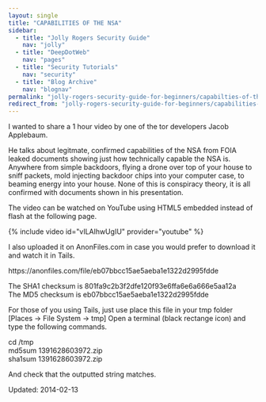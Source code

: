 ```yaml
---
layout: single
title: "CAPABILITIES OF THE NSA"
sidebar:
  - title: "Jolly Rogers Security Guide"
    nav: "jolly"
  - title: "DeepDotWeb"
    nav: "pages"
  - title: "Security Tutorials"
    nav: "security"
  - title: "Blog Archive"
    nav: "blognav"
permalink: "jolly-rogers-security-guide-for-beginners/capabilties-of-the-nsa/"
redirect_from: "jolly-rogers-security-guide-for-beginners/capabilities-of-the-nsa"
---
```



<p>I wanted to share a 1 hour video by one of the tor developers Jacob Applebaum.</p>
<p>He talks about legitmate, confirmed capabilities of the NSA from FOIA leaked documents showing just how technically capable the NSA is. Anywhere from simple backdoors, flying a drone over top of your house to sniff packets, mold injecting backdoor chips into your computer case, to beaming energy into your house. None of this is conspiracy theory, it is all confirmed with documents shown in his presentation.</p>
<p>The video can be watched on YouTube using HTML5 embedded instead of flash at the following page.<br/>

{% include video id="vILAlhwUgIU" provider="youtube" %}

<p>I also uploaded it on AnonFiles.com in case you would prefer to download it and watch it in Tails.</p>
<p>https://anonfiles.com/file/eb07bbcc15ae5aeba1e1322d2995fdde</p>
<p>The SHA1 checksum is 801fa9c2b3f2dfe120f93e6ffa6e6a666e5aa12a<br/>
The MD5 checksum is eb07bbcc15ae5aeba1e1322d2995fdde</p>
<p>For those of you using Tails, just use place this file in your tmp folder [Places -&gt; File System -&gt; tmp]
Open a terminal (black rectange icon) and type the following commands.</p>
<p>cd /tmp<br/>
md5sum 1391628603972.zip<br/>
sha1sum 1391628603972.zip</p>
<p>And check that the outputted string matches.</p>

Updated: 2014-02-13

